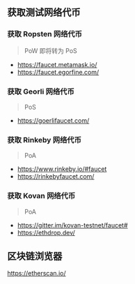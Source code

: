 ## 获取测试网络代币
### 获取 Ropsten 网络代币 
> PoW 即将转为 PoS
- https://faucet.metamask.io/
- https://faucet.egorfine.com/


### 获取 Georli 网络代币
> PoS
- https://goerlifaucet.com/

### 获取 Rinkeby 网络代币
> PoA
- https://www.rinkeby.io/#faucet
- https://rinkebyfaucet.com/

### 获取 Kovan 网络代币
> PoA
- https://gitter.im/kovan-testnet/faucet#
- https://ethdrop.dev/

## 区块链浏览器
https://etherscan.io/